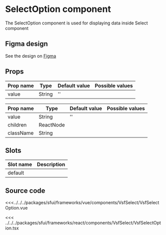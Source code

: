 # SelectOption component

The SelectOption component is used for displaying data inside Select component

## Figma design

See the design on [Figma](https://www.figma.com/file/CWOkbpne0tDpSenT4ZEUTQ/%F0%9F%9B%A0-SFUI-2.0-%7C-Development?node-id=11375%3A16313)

## Props

<!-- vue -->


| Prop name    | Type     | Default value | Possible values                        |
| ------------ | -------- | ------------- | -------------------------------------- |
| value        | String   | ''            |                                        |

<!-- end vue -->

<!-- react -->

| Prop name     | Type        | Default value | Possible values                        |
| ------------  | --------    | ------------- | -------------------------------------- |
| value         | String      | ''            |                                        |
| children      | ReactNode   |               |                                        |
| className     | String      |               |                                        |

<!-- end react -->


<!-- vue -->

## Slots

| Slot name |            Description            |
| --------- | :-------------------------------: |
|  default  |                                   |

<!-- end vue -->


## Source code

<!-- vue --> 

<<<../../../packages/sfui/frameworks/vue/components/VsfSelect/VsfSelectOption.vue

<!-- end vue -->


<!-- react -->
<<< ../../../packages/sfui/frameworks/react/components/VsfSelect/VsfSelectOption.tsx

<!-- end react -->

